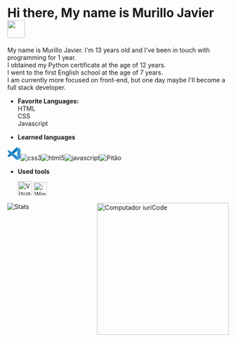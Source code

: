 # Hi there, My name is Murillo Javier<img src="https://media3.giphy.com/media/RJPIsQasw54INPJ7yv/giphy.gif"  width="40px" height="40px"> 


My name is Murillo Javier. I'm 13 years old and I've been in touch with programming for 1 year.<br>
I obtained my Python certificate at the age of 12 years. <br>
I went to the first English school at the age of 7 years. <br>
I am currently more focused on front-end, but one day maybe I'll become a full stack developer.<br>



- **Favorite Languages:** <br>
HTML <br>
CSS <br>
Javascript<br>

- **Learned languages** <br>

<svg xmlns="http://www.w3.org/2000/svg" height="30" viewBox="-11.9 -2 1003.9 995.6" width="30"><path d="m12.1 353.9s-24-17.3 4.8-40.4l67.1-60s19.2-20.2 39.5-2.6l619.2 468.8v224.8s-.3 35.3-45.6 31.4z" fill="#2489ca"/><path d="m171.7 498.8-159.6 145.1s-16.4 12.2 0 34l74.1 67.4s17.6 18.9 43.6-2.6l169.2-128.3z" fill="#1070b3"/><path d="m451.9 500 292.7-223.5-1.9-223.6s-12.5-48.8-54.2-23.4l-389.5 354.5z" fill="#0877b9"/><path d="m697.1 976.2c17 17.4 37.6 11.7 37.6 11.7l228.1-112.4c29.2-19.9 25.1-44.6 25.1-44.6v-671.2c0-29.5-30.2-39.7-30.2-39.7l-197.7-95.3c-43.2-26.7-71.5 4.8-71.5 4.8s36.4-26.2 54.2 23.4v887.5c0 6.1-1.3 12.1-3.9 17.5-5.2 10.5-16.5 20.3-43.6 16.2z" fill="#3c99d4"/></svg><img alt="css3" src="https://camo.githubusercontent.com/3e174760f040ff72a1350d8a0355cf43ebede6411caac0d79c20bb7206991f15/68747470733a2f2f69636f6e67722e616d2f64657669636f6e2f637373332d6f726967696e616c2e7376673f73697a653d333626636f6c6f723d63757272656e74436f6c6f72" data-canonical-src="https://icongr.am/devicon/css3-original.svg?size=36&amp;color=currentColor" style="max-width:100%;"><img alt="html5" src="https://camo.githubusercontent.com/9d31fe49d852d2c0c138d6726bb6367ebbb83662dff601baf2b8c11440efa07a/68747470733a2f2f69636f6e67722e616d2f64657669636f6e2f68746d6c352d6f726967696e616c2e7376673f73697a653d333626636f6c6f723d63757272656e74436f6c6f72" data-canonical-src="https://icongr.am/devicon/html5-original.svg?size=36&amp;color=currentColor" style="max-width:100%;"><img alt="javascript" src="https://camo.githubusercontent.com/75361b6f8328c59321aa063aba876bbfd4e48a6d0ef201ba1d687a3bb4d6b143/68747470733a2f2f69636f6e67722e616d2f64657669636f6e2f6a6176617363726970742d6f726967696e616c2e7376673f73697a653d333626636f6c6f723d63757272656e74436f6c6f72" data-canonical-src="https://icongr.am/devicon/javascript-original.svg?size=36&amp;color=currentColor" style="max-width:100%;"><img alt="Pitão" src="https://camo.githubusercontent.com/a3fdae95eeb866d0315ec4f7612e013212c26204051b8ba80dd25b4f4de39f3a/68747470733a2f2f69636f6e67722e616d2f64657669636f6e2f707974686f6e2d6f726967696e616c2e7376673f73697a653d333626636f6c6f723d63757272656e74436f6c6f72" data-canonical-src="https://icongr.am/devicon/python-original.svg?size=36&amp;color=currentColor" style="max-width:100%;">

- **Used tools** <br>

  <img height="32" src="https://camo.githubusercontent.com/97f8c7c8c12c3fea0861c0586d119d35578f25def484b09c315620dac01f4b13/68747470733a2f2f692e696d6775722e636f6d2f5271395455524c2e706e67" alt="Visual Studio Code" data-canonical-src="https://i.imgur.com/Rq9TURL.png" style="max-width:100%;">                                                            <img aria-label=":Windows:" src="https://cdn.discordapp.com/emojis/804440507367424000.png?v=1" alt=":Windows:" draggable="false" class="emoji" width="30px">


<img src="https://camo.githubusercontent.com/819faac558752eeb0aabb5f62e69597b8ae5c524e8074ed0eff369649a6f6003/68747470733a2f2f6d65646961302e67697068792e636f6d2f6d656469612f67554e413751483441654c64652f67697068792e676966" width="300px" align="right" alt="Computador iuriCode" data-canonical-src="https://media0.giphy.com/media/gUNA7QH4AeLde/giphy.gif" style="max-width:100%;">

 ![Stats](https://github-readme-stats.vercel.app/api?username=Murillo-Javier&show_icons=true)
 
